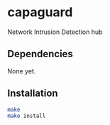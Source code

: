 # capaguard
Network Intrusion Detection hub

## Dependencies

None yet.

## Installation

 ```bash
 make
 make install
 ```
